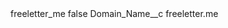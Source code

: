 <?xml version="1.0" encoding="UTF-8"?>
<CustomMetadata xmlns="http://soap.sforce.com/2006/04/metadata" xmlns:xsi="http://www.w3.org/2001/XMLSchema-instance" xmlns:xsd="http://www.w3.org/2001/XMLSchema">
    <label>freeletter_me</label>
    <protected>false</protected>
    <values>
        <field>Domain_Name__c</field>
        <value xsi:type="xsd:string">freeletter.me</value>
    </values>
</CustomMetadata>
